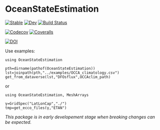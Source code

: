 # OceanStateEstimation

[![Stable](https://img.shields.io/badge/docs-stable-blue.svg)](https://gaelforget.github.io/OceanStateEstimation.jl/stable)
[![Dev](https://img.shields.io/badge/docs-dev-blue.svg)](https://gaelforget.github.io/OceanStateEstimation.jl/dev)
[![Build Status](https://travis-ci.org/gaelforget/OceanStateEstimation.jl.svg?branch=master)](https://travis-ci.org/gaelforget/OceanStateEstimation.jl)

[![Codecov](https://codecov.io/gh/gaelforget/OceanStateEstimation.jl/branch/master/graph/badge.svg)](https://codecov.io/gh/gaelforget/OceanStateEstimation.jl)
[![Coveralls](https://coveralls.io/repos/github/gaelforget/OceanStateEstimation.jl/badge.svg?branch=master)](https://coveralls.io/github/gaelforget/OceanStateEstimation.jl?branch=master)

[![DOI](https://zenodo.org/badge/260376633.svg)](https://zenodo.org/badge/latestdoi/260376633)

Use examples:

```
using OceanStateEstimation

pth=dirname(pathof(OceanStateEstimation))
lst=joinpath(pth,"../examples/OCCA_climatology.csv")
get_from_dataverse(lst,"DFOsflux",OCCAclim_path)
```

or 

```
using OceanStateEstimation, MeshArrays

γ=GridSpec("LatLonCap","./")
tmp=get_ecco_files(γ,"ETAN")
```

_This package is in early developement stage when breaking changes can be expected._
